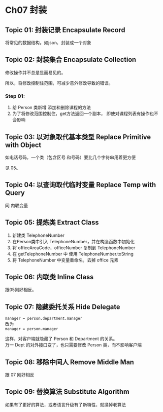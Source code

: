 # Ch07 封装

## Topic 01: 封装记录 Encapsulate Record
将常见的数据结构，如json，封装成一个对象

## Topic 02: 封装集合 Encapsulate Collection
修改操作并不总是显而易见的。

所以，将修改控制住范围，可减少意外修改导致的错误。

### Step 01: 
1. 给 Person 类新增 添加和删除课程的方法
1. 为了将修改范围控制住，get方法返回一个副本，
即使对课程列表有操作也不会影响

## Topic 03: 以对象取代基本类型 Replace Primitive with Object
如电话号码，一个类（包含区号 和号码）要比几个字符串用着更方便

见 05。

## Topic 04: 以查询取代临时变量 Replace Temp with Query
同 内联变量

## Topic 05: 提炼类 Extract Class
1. 新建类 TelephoneNumber
1. 在Person类中引入 TelephoneNumber，并在构造函数中初始化
1. 将 officeAreaCode，officeNumber 复制到 TelephoneNumber
1. 在 getTelephoneNumber 中 使用 TelephoneNumber.toString
1. 将 TelephoneNumber 中变量重命名，去掉 office 元素

## Topic 06: 内联类 Inline Class
跟05刚好相反。

## Topic 07: 隐藏委托关系 Hide Delegate
`manager = person.department.manager`  
改为  
`manager = person.manager`

这样，对客户端就隐藏了 Person 和 Department 的关系。  
万一 Dept 的对外接口变了，也只需要修改 Person 类，而不影响客户端

## Topic 08: 移除中间人 Remove Middle Man
跟 07 刚好相反

## Topic 09: 替换算法 Substitute Algorithm
如果有了更好的算法，或者语言升级有了新特性，就换掉老算法
